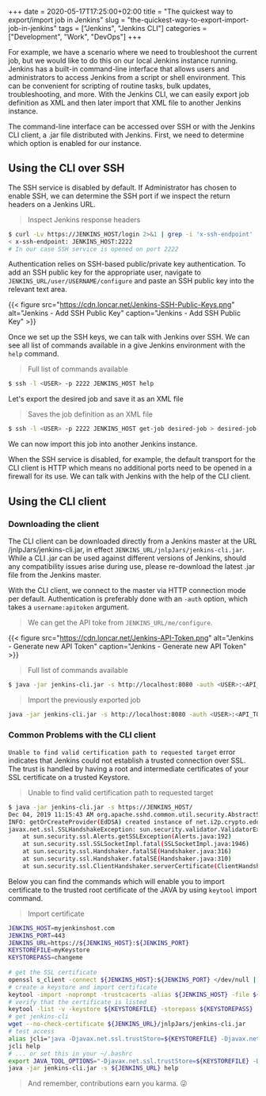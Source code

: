 +++ 
date = 2020-05-17T17:25:00+02:00
title = "The quickest way to export/import job in Jenkins"
slug = "the-quickest-way-to-export-import-job-in-jenkins" 
tags = ["Jenkins", "Jenkins CLI"]
categories = ["Development", "Work", "DevOps"]
+++

For example, we have a scenario where we need to troubleshoot the current job, but we would like to do this on our local Jenkins instance running. Jenkins has a built-in command-line interface that allows users and administrators to access Jenkins from a script or shell environment. This can be convenient for scripting of routine tasks, bulk updates, troubleshooting, and more. With the Jenkins CLI, we can easily export job definition as XML and then later import that XML file to another Jenkins instance.

The command-line interface can be accessed over SSH or with the Jenkins CLI client, a .jar file distributed with Jenkins. First, we need to determine which option is enabled for our instance.

## Using the CLI over SSH

The SSH service is disabled by default. If Administrator has chosen to enable SSH, we can determine the SSH port if we inspect the return headers on a Jenkins URL.

> Inspect Jenkins response headers

```bash
$ curl -Lv https://JENKINS_HOST/login 2>&1 | grep -i 'x-ssh-endpoint'
< x-ssh-endpoint: JENKINS_HOST:2222
# In our case SSH service is opened on port 2222
```

Authentication relies on SSH-based public/private key authentication. To add an SSH public key for the appropriate user, navigate to `JENKINS_URL/user/USERNAME/configure` and paste an SSH public key into the relevant text area.

{{< figure src="https://cdn.loncar.net/Jenkins-SSH-Public-Keys.png" alt="Jenkins - Add SSH Public Key" caption="Jenkins - Add SSH Public Key" >}}

Once we set up the SSH keys, we can talk with Jenkins over SSH. We can see all list of commands available in a give Jenkins environment with the  `help` command.

> Full list of commands available

```bash
$ ssh -l <USER> -p 2222 JENKINS_HOST help
```

Let's export the desired job and save it as an XML file

> Saves the job definition as an XML file

```bash
$ ssh -l <USER> -p 2222 JENKINS_HOST get-job desired-job > desired-job.xml
```

We can now import this job into another Jenkins instance.

When the SSH service is disabled, for example, the default transport for the CLI client is HTTP which means no additional ports need to be opened in a firewall for its use.  We can talk with Jenkins with the help of the CLI client.

## Using the CLI client

### Downloading the client

The CLI client can be downloaded directly from a Jenkins master at the URL /jnlpJars/jenkins-cli.jar, in effect `JENKINS_URL/jnlpJars/jenkins-cli.jar`.
While a CLI .jar can be used against different versions of Jenkins, should any compatibility issues arise during use, please re-download the latest .jar file from the Jenkins master.

With the CLI client, we connect to the master via HTTP connection mode per default. Authentication is preferably done with an `-auth` option, which takes a `username:apitoken` argument. 

> We can get the API toke from `JENKINS_URL/me/configure`.

{{< figure src="https://cdn.loncar.net/Jenkins-API-Token.png" alt="Jenkins - Generate new API Token" caption="Jenkins - Generate new API Token" >}}

> Full list of commands available

```bash
$ java -jar jenkins-cli.jar -s http://localhost:8080 -auth <USER>:<API_TOKEN> help
```

> Import the previously exported job

```bash
java -jar jenkins-cli.jar -s http://localhost:8080 -auth <USER>:<API_TOKEN> create-job desired-job < desired-job.xml
```

### Common Problems with the CLI client

`Unable to find valid certification path to requested target` error indicates that Jenkins could not establish a trusted connection over SSL. The trust is handled by having a root and intermediate certificates of your SSL certificate on a trusted Keystore.

> Unable to find valid certification path to requested target

```bash
$ java -jar jenkins-cli.jar -s https://JENKINS_HOST/
Dec 04, 2019 11:15:43 AM org.apache.sshd.common.util.security.AbstractSecurityProviderRegistrar getOrCreateProvider
INFO: getOrCreateProvider(EdDSA) created instance of net.i2p.crypto.eddsa.EdDSASecurityProvider
javax.net.ssl.SSLHandshakeException: sun.security.validator.ValidatorException: PKIX path building failed: sun.security.provider.certpath.SunCertPathBuilderException: unable to find valid certification path to requested target
    at sun.security.ssl.Alerts.getSSLException(Alerts.java:192)
    at sun.security.ssl.SSLSocketImpl.fatal(SSLSocketImpl.java:1946)
    at sun.security.ssl.Handshaker.fatalSE(Handshaker.java:316)
    at sun.security.ssl.Handshaker.fatalSE(Handshaker.java:310)
    at sun.security.ssl.ClientHandshaker.serverCertificate(ClientHandshaker.java:1639)
```

Below you can find the commands which will enable you to import certificate to the trusted root certificate of the JAVA by using `keytool` import command.

> Import certificate

```bash
JENKINS_HOST=myjenkinshost.com
JENKINS_PORT=443
JENKINS_URL=https://${JENKINS_HOST}:${JENKINS_PORT}
KEYSTOREFILE=myKeystore
KEYSTOREPASS=changeme
  
# get the SSL certificate
openssl s_client -connect ${JENKINS_HOST}:${JENKINS_PORT} </dev/null | sed -ne '/-BEGIN CERTIFICATE-/,/-END CERTIFICATE-/p' > ${JENKINS_HOST}.cer
# create a keystore and import certificate
keytool -import -noprompt -trustcacerts -alias ${JENKINS_HOST} -file ${JENKINS_HOST}.cer -keystore ${KEYSTOREFILE} -storepass ${KEYSTOREPASS}
# verify that the certificate is listed
keytool -list -v -keystore ${KEYSTOREFILE} -storepass ${KEYSTOREPASS}
# get jenkins-cli
wget --no-check-certificate ${JENKINS_URL}/jnlpJars/jenkins-cli.jar
# test access
alias jcli="java -Djavax.net.ssl.trustStore=${KEYSTOREFILE} -Djavax.net.ssl.trustStorePassword=${KEYSTOREPASS} -jar jenkins-cli.jar -s ${JENKINS_URL,,}"
jcli help
# ... or set this in your ~/.bashrc
export JAVA_TOOL_OPTIONS="-Djavax.net.ssl.trustStore=${KEYSTOREFILE} -Djavax.net.ssl.trustStorePassword=${KEYSTOREPASS}"
java -jar jenkins-cli.jar -s ${JENKINS_URL} help
```

> And remember, contributions earn you karma. 😜
